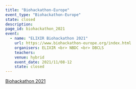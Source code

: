 ```yaml
---
title: "Biohackathon-Europe"
event_type: "Biohackathon-Europe"
state: closed
description: 
page_id: biohackathon_2021
event:
  - name: "ELIXIR Biohackathon 2021"
    url: https://www.biohackathon-europe.org/index.html
    organisers: ELIXIR <br> NBDC <br> DBCLS
    teachers: 
    venue: hybrid
    event_date: 2021/11/08-12
    state: closed
---
```


[Biohackathon 2021](https://www.biohackathon-europe.org/index.html)


<br>
